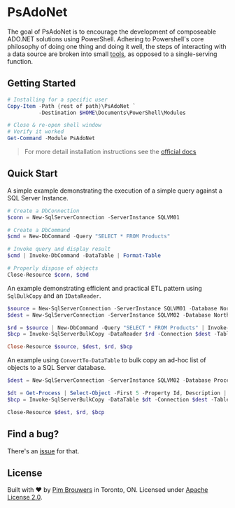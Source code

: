 # PsAdoNet

The goal of PsAdoNet is to encourage the development of composeable ADO.NET solutions using PowerShell. Adhering to Powershell's core philosophy of doing one thing and doing it well, the steps of interacting with a data source are broken into small [tools](https://donjones.com/PowerShell/), as opposed to a single-serving function.

## Getting Started

```powershell
# Installing for a specific user
Copy-Item -Path {rest of path}\PsAdoNet `
          -Destination $HOME\Documents\PowerShell\Modules

# Close & re-open shell window
# Verify it worked
Get-Command -Module PsAdoNet
```

> For more detail installation instructions see the [official docs](https://docs.microsoft.com/en-us/powershell/module/microsoft.powershell.core/about/about_modules?view=powershell-7.1#how-to-install-a-module)

## Quick Start

A simple example demonstrating the execution of a simple query against a SQL Server Instance.

```powershell
# Create a DbConnection
$conn = New-SqlServerConnection -ServerInstance SQLVM01

# Create a DbCommand
$cmd = New-DbCommand -Query "SELECT * FROM Products"

# Invoke query and display result
$cmd | Invoke-DbCommand -DataTable | Format-Table

# Properly dispose of objects
Close-Resource $conn, $cmd
```

An example demonstrating efficient and practical ETL pattern using `SqlBulkCopy` and an `IDataReader`.

```powershell
$source = New-SqlServerConnection -ServerInstance SQLVM01 -Database Northwind
$dest = New-SqlServerConnection -ServerInstance SQLVM02 -Database Northwind

$rd = $source | New-DbCommand -Query "SELECT * FROM Products" | Invoke-DbCommand -Reader
$bcp = Invoke-SqlServerBulkCopy -DataReader $rd -Connection $dest -Table "Products" -BatchSize 5000 -BulkCopyTimeout 30

Close-Resource $source, $dest, $rd, $bcp
```

An example using `ConvertTo-DataTable` to bulk copy an ad-hoc list of objects to a SQL Server database.

```powershell
$dest = New-SqlServerConnection -ServerInstance SQLVM02 -Database ProcessDb

$dt = Get-Process | Select-Object -First 5 -Property Id, Description | ConvertTo-DataTable
$bcp = Invoke-SqlServerBulkCopy -DataTable $dt -Connection $dest -Table "Process" -ColumnMappings @{Id = "Id"; Description = "Description" }

Close-Resource $dest, $rd, $bcp
```

## Find a bug?

There's an [issue](https://github.com/pimbrouwers/PsAdoNet/issues) for that.

## License

Built with ♥ by [Pim Brouwers](https://github.com/pimbrouwers) in Toronto, ON. Licensed under [Apache License 2.0](https://github.com/pimbrouwers/PsAdoNet/blob/master/LICENSE).
